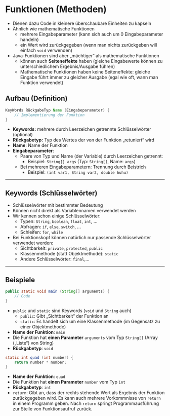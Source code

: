 # Funktionen (Methoden)

- Dienen dazu Code in kleinere überschaubare Einheiten zu kapseln
- Ähnlich wie mathematische Funktionen
  - mehrere Eingabeparameter (kann sich auch um 0 Eingabeparameter handeln)
  - ein Wert wird zurückgegeben (wenn man nichts zurückgeben will einfach `void` verwenden)
- Java-Funktionen sind aber „mächtiger“ als mathematische Funktionen
  - können auch **Seiteneffekte** haben (gleiche Eingabewerte können zu unterschiedlichem Ergebnis/Ausgabe führen)
  - Mathematische Funktionen haben keine Seiteneffekte: gleiche Eingabe führt immer zu gleicher Ausgabe (egal wie oft, wann man Funktion verwendet)

## Aufbau (Definition)

```java
KeyWords RückgabeTyp Name (Eingabeparameter) {
    // Implementierung der Funktion
}
```

- **Keywords:** mehrere durch Leerzeichen getrennte Schlüsselwörter (optional)
- **Rückgabetyp:** Typ des Wertes der von der Funktion „retuniert“ wird
- **Name**: Name der Funktion
- **Eingabeparameter**:
  - Paare von Typ und Name (der Variable) durch Leerzeichen getrennt:
    - Beispiel: `String[] args` (Typ: `String[]`, Name: `args`)
  - Bei mehreren Eingabeparametern: Trennung durch Beistrich
    - Beispiel: `(int var1, String var2, double huhu)`

---

## Keywords (Schlüsselwörter)

- Schlüsselwörter mit bestimmter Bedeutung
- Können nicht direkt als Variablennamen verwendet werden
- Wir kennen schon einige Schlüsselwörter:
  - Typen: `String`, `boolean`, `float`, `int`, …
  - Abfragen: `if`, `else`, `switch`, …
  - Schleifen: `for`, `while`
- Bei Funktionskopf können natürlich nur passende Schlüsselwörter verwendet werden:
  - Sichtbarkeit: `private`, `protected`, `public`
  - Klassenmethode (statt Objektmethode): `static`
  - Andere Schlüsselwörter: `final`,…

---

## Beispiele

```java
public static void main (String[] arguments) {
    // Code
}
```

- `public` und `static` sind Keywords (`void` und `String`  auch)
  - `public`: Gibt „Sichtbarkeit“ der Funktion an
  - `static`: Es handelt sich um eine Klassenmethode (im Gegensatz zu einer Objektmethode)
- **Name der Funktion**: `main`
- Die Funktion hat **einen Parameter** `arguments` vom Typ `String[]` (Array („Liste“) von String)
- **Rückgabetyp**: `void`

```java
static int quad (int number) {
    return number * number;
}
```

- **Name der Funktion**: `quad`
- Die Funktion hat **einen Parameter** `number` vom Typ `int`
- **Rückgabetyp**: `int`
- `return`: Gibt an, dass der rechts stehende Wert als Ergebnis der Funktion zurückgegeben wird. Es kann auch mehrere Vorkommnisse von `return` in einem Programm geben. Nach `return` springt Programmausführung zur Stelle von Funktionsaufruf zurück.

